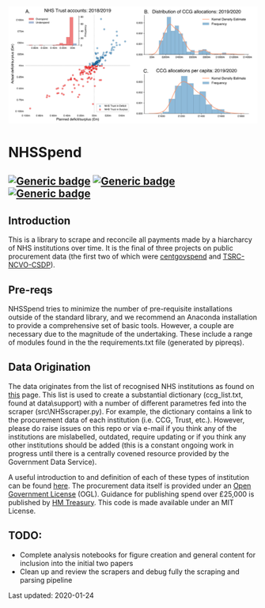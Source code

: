 <img src="https://github.com/crahal/NHSSpend/blob/master/papers/figures/nhs_spending_macro_header.png" width="900"/>

# NHSSpend

[![Generic badge](https://img.shields.io/badge/Python-3.6-<red>.svg)](https://shields.io/)  [![Generic badge](https://img.shields.io/badge/License-MIT-blue.svg)](https://shields.io/)  [![Generic badge](https://img.shields.io/badge/Maintained-Yes-green.svg)](https://shields.io/)
---

## Introduction

This is a library to scrape and reconcile all payments made by a hiarcharcy of NHS institutions over time. It is the final of three projects on public procurement data (the first two of which were [centgovspend](https://github.com/crahal/centgovspend) and [TSRC-NCVO-CSDP](https://github.com/crahal/TSRC-NCVO-CSDP)).

## Pre-reqs

NHSSpend tries to minimize the number of pre-requisite installations outside of the standard library, and we recommend an Anaconda installation to provide a comprehensive set of basic tools. However, a couple are necessary due to the magnitude of the undertaking. These include a range of modules found in the the requirements.txt file (generated by pipreqs). 

## Data Origination
The data originates from the list of recognised NHS institutions as found on [this](https://www.nhs.uk/ServiceDirectories/Pages/NHSTrustListing.aspx) page. This list is used to create a substantial dictionary (ccg_list.txt, found at data\support) with a number of different parametres fed into the scraper (src\NHSscraper.py). For example, the dictionary contains a link to the procurement data of each institution (i.e. CCG, Trust, etc.). However, please do raise issues on this repo or via e-mail if you think any of the institutions are mislabelled, outdated, require updating or if you think any other institutions should be added (this is a constant ongoing work in progress until there is a centrally covened resource provided by the Government Data Service).

A useful introduction to and definition of each of these types of institution can be found [here](https://www.nhs.uk/using-the-nhs/about-the-nhs/nhs-authorities-and-trusts/). The procurement data itself is provided under an [Open Government License](http://www.nationalarchives.gov.uk/doc/open-government-licence/version/3/) (OGL). Guidance for publishing spend over £25,000 is published by [HM Treasury](https://www.gov.uk/government/publications/guidance-for-publishing-spend-over-25000). This code is made available under an MIT License.

## TODO:

* Complete analysis notebooks for figure creation and general content for inclusion into the initial two papers
* Clean up and review the scrapers and debug fully the scraping and parsing pipeline

Last updated: 2020-01-24
